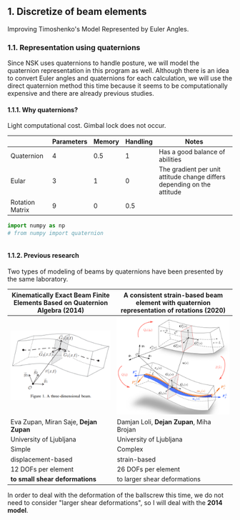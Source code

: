 ## 1. Discretize of beam elements
Improving Timoshenko's Model Represented by Euler Angles.


### 1.1. Representation using quaternions
Since NSK uses quaternions to handle posture, we will model the quaternion representation in this program as well. Although there is an idea to convert Euler angles and quaternions for each calculation, we will use the direct quaternion method this time because it seems to be computationally expensive and there are already previous studies.

#### 1.1.1. Why quaternions?
Light computational cost. Gimbal lock does not occur.

|                 | Parameters | Memory | Handling | Notes                                                                   |
|-----------------|------------|--------|----------|-------------------------------------------------------------------------|
| Quaternion      | 4          | 0.5    | 1        | Has a good balance of abilities                                         |
| Eular           | 3          | 1      | 0        | The gradient per unit attitude change differs depending on the attitude |
| Rotation Matrix | 9          | 0      | 0.5      |                                                                         |


```python
import numpy as np
# from numpy import quaternion

```


```python


```

#### 1.1.2. Previous research

Two types of modeling of beams by quaternions have been presented by the same laboratory.

|Kinematically Exact Beam Finite Elements Based on Quaternion Algebra (2014)|A consistent strain-based beam element with quaternion representation of rotations (2020)|
|---|---|
|![1‗2014](1_2014.png)|![1_2020](1_2020.png)|
|Eva Zupan, Miran Saje, **Dejan Zupan**|Damjan Loli, **Dejan Zupan**, Miha Brojan|
|University of Ljubljana|University of Ljubljana|
|Simple|Complex|
|displacement-based|strain-based|
|12 DOFs per element|26 DOFs per element|
|**to small shear deformations**|to larger shear deformations|

In order to deal with the deformation of the ballscrew this time, we do not need to consider "larger shear deformations", so I will deal with the **2014 model**.



```python

```
